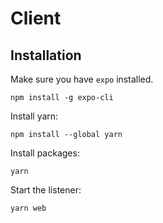 # Client

## Installation
Make sure you have `expo` installed.
```
npm install -g expo-cli
```

Install yarn:
```
npm install --global yarn
```

Install packages:
```
yarn
```

Start the listener:
```
yarn web
```
